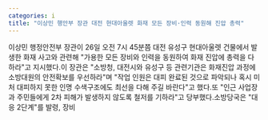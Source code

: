 ```yaml
---
categories: i
title: "이상민 행안부 장관 대전 현대아울렛 화재 모든 장비·인력 동원해 진압 총력"
---
```

이상민 행정안전부 장관이 26일 오전 7시 45분쯤 대전 유성구 현대아울렛 건물에서 발생한 화재 사고와 관련해 "가용한 모든 장비와 인력을 동원하여 화재 진압에 총력을 다하라"고 지시했다.이 장관은 "소방청, 대전시와 유성구 등 관련기관은 화재진압 과정에 소방대원의 안전확보를 우선하라"며 "작업 인원은 대피 완료된 것으로 파악되나 혹시 미처 대피하지 못한 인명 수색구조에도 최선을 다해 주길 바란다"고 했다.또 "인근 사업장과 주민들에게 2차 피해가 발생하지 않도록 철저를 기하라"고 당부했다.소방당국은 "대응 2단계"를 발령, 장비
